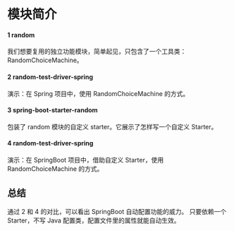 # 模块简介
#### 1 random
我们想要复用的独立功能模块，简单起见，只包含了一个工具类：RandomChoiceMachine。
#### 2 random-test-driver-spring
演示：在 Spring 项目中，使用 RandomChoiceMachine 的方式。
#### 3 spring-boot-starter-random
包装了 random 模块的自定义 starter。它展示了怎样写一个自定义 Starter。
#### 4 random-test-driver-spring
演示：在 SpringBoot 项目中，借助自定义 Starter，使用 RandomChoiceMachine 的方式。

## 总结
通过 2 和 4 的对比，可以看出 SpringBoot 自动配置功能的威力。
只要依赖一个 Starter，不写 Java 配置类，配置文件里的属性就能自动生效。